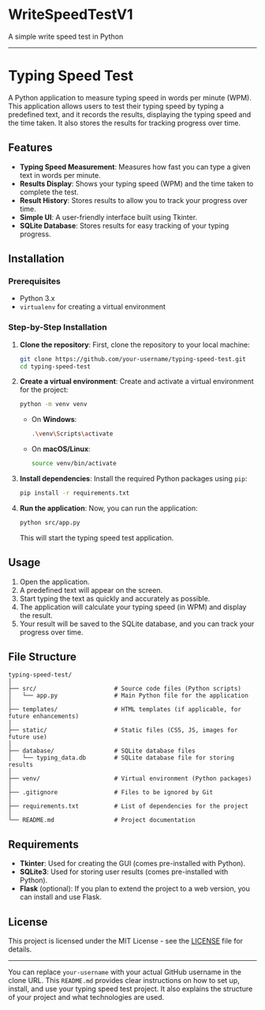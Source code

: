 # WriteSpeedTestV1
A simple write speed test in Python

---

# Typing Speed Test

A Python application to measure typing speed in words per minute (WPM). This application allows users to test their typing speed by typing a predefined text, and it records the results, displaying the typing speed and the time taken. It also stores the results for tracking progress over time.

## Features

- **Typing Speed Measurement**: Measures how fast you can type a given text in words per minute.
- **Results Display**: Shows your typing speed (WPM) and the time taken to complete the test.
- **Result History**: Stores results to allow you to track your progress over time.
- **Simple UI**: A user-friendly interface built using Tkinter.
- **SQLite Database**: Stores results for easy tracking of your typing progress.

## Installation

### Prerequisites

- Python 3.x
- `virtualenv` for creating a virtual environment

### Step-by-Step Installation

1. **Clone the repository**:
   First, clone the repository to your local machine:

   ```bash
   git clone https://github.com/your-username/typing-speed-test.git
   cd typing-speed-test
   ```

2. **Create a virtual environment**:
   Create and activate a virtual environment for the project:

   ```bash
   python -m venv venv
   ```

   - On **Windows**:

     ```bash
     .\venv\Scripts\activate
     ```

   - On **macOS/Linux**:

     ```bash
     source venv/bin/activate
     ```

3. **Install dependencies**:
   Install the required Python packages using `pip`:

   ```bash
   pip install -r requirements.txt
   ```

4. **Run the application**:
   Now, you can run the application:

   ```bash
   python src/app.py
   ```

   This will start the typing speed test application.

## Usage

1. Open the application.
2. A predefined text will appear on the screen.
3. Start typing the text as quickly and accurately as possible.
4. The application will calculate your typing speed (in WPM) and display the result.
5. Your result will be saved to the SQLite database, and you can track your progress over time.

## File Structure

```
typing-speed-test/
│
├── src/                      # Source code files (Python scripts)
│   └── app.py                # Main Python file for the application
│
├── templates/                # HTML templates (if applicable, for future enhancements)
│
├── static/                   # Static files (CSS, JS, images for future use)
│
├── database/                 # SQLite database files
│   └── typing_data.db        # SQLite database file for storing results
│
├── venv/                     # Virtual environment (Python packages)
│
├── .gitignore                # Files to be ignored by Git
│
├── requirements.txt          # List of dependencies for the project
│
└── README.md                 # Project documentation
```

## Requirements

- **Tkinter**: Used for creating the GUI (comes pre-installed with Python).
- **SQLite3**: Used for storing user results (comes pre-installed with Python).
- **Flask** (optional): If you plan to extend the project to a web version, you can install and use Flask.

## License

This project is licensed under the MIT License - see the [LICENSE](LICENSE) file for details.

---

You can replace `your-username` with your actual GitHub username in the clone URL. This `README.md` provides clear instructions on how to set up, install, and use your typing speed test project. It also explains the structure of your project and what technologies are used.
